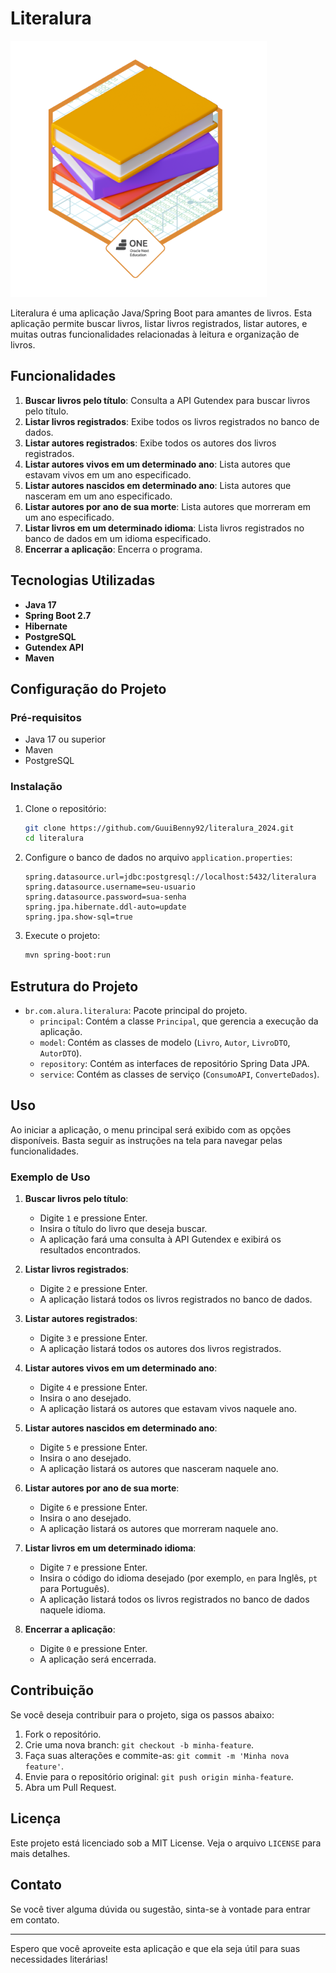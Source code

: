# Literalura
![Badge](https://github.com/vitor-fidelis/literalura/blob/main/imagens/badge%20literalura.png)


Literalura é uma aplicação Java/Spring Boot para amantes de livros. Esta aplicação permite buscar livros, listar livros registrados, listar autores, e muitas outras funcionalidades relacionadas à leitura e organização de livros.

## Funcionalidades

1. **Buscar livros pelo título**: Consulta a API Gutendex para buscar livros pelo título.
2. **Listar livros registrados**: Exibe todos os livros registrados no banco de dados.
3. **Listar autores registrados**: Exibe todos os autores dos livros registrados.
4. **Listar autores vivos em um determinado ano**: Lista autores que estavam vivos em um ano especificado.
5. **Listar autores nascidos em determinado ano**: Lista autores que nasceram em um ano especificado.
6. **Listar autores por ano de sua morte**: Lista autores que morreram em um ano especificado.
7. **Listar livros em um determinado idioma**: Lista livros registrados no banco de dados em um idioma especificado.
8. **Encerrar a aplicação**: Encerra o programa.

## Tecnologias Utilizadas

- **Java 17** 
- **Spring Boot 2.7**
- **Hibernate**
- **PostgreSQL**
- **Gutendex API**
- **Maven**

## Configuração do Projeto

### Pré-requisitos

- Java 17 ou superior
- Maven
- PostgreSQL

### Instalação

1. Clone o repositório:
   ```bash
   git clone https://github.com/GuuiBenny92/literalura_2024.git
   cd literalura
   ```

2. Configure o banco de dados no arquivo `application.properties`:
   ```properties
   spring.datasource.url=jdbc:postgresql://localhost:5432/literalura
   spring.datasource.username=seu-usuario
   spring.datasource.password=sua-senha
   spring.jpa.hibernate.ddl-auto=update
   spring.jpa.show-sql=true
   ```

3. Execute o projeto:
   ```bash
   mvn spring-boot:run
   ```

## Estrutura do Projeto

- `br.com.alura.literalura`: Pacote principal do projeto.
  - `principal`: Contém a classe `Principal`, que gerencia a execução da aplicação.
  - `model`: Contém as classes de modelo (`Livro`, `Autor`, `LivroDTO`, `AutorDTO`).
  - `repository`: Contém as interfaces de repositório Spring Data JPA.
  - `service`: Contém as classes de serviço (`ConsumoAPI`, `ConverteDados`).

## Uso

Ao iniciar a aplicação, o menu principal será exibido com as opções disponíveis. Basta seguir as instruções na tela para navegar pelas funcionalidades.

### Exemplo de Uso

1. **Buscar livros pelo título**:
   - Digite `1` e pressione Enter.
   - Insira o título do livro que deseja buscar.
   - A aplicação fará uma consulta à API Gutendex e exibirá os resultados encontrados.

2. **Listar livros registrados**:
   - Digite `2` e pressione Enter.
   - A aplicação listará todos os livros registrados no banco de dados.

3. **Listar autores registrados**:
   - Digite `3` e pressione Enter.
   - A aplicação listará todos os autores dos livros registrados.

4. **Listar autores vivos em um determinado ano**:
   - Digite `4` e pressione Enter.
   - Insira o ano desejado.
   - A aplicação listará os autores que estavam vivos naquele ano.

5. **Listar autores nascidos em determinado ano**:
   - Digite `5` e pressione Enter.
   - Insira o ano desejado.
   - A aplicação listará os autores que nasceram naquele ano.

6. **Listar autores por ano de sua morte**:
   - Digite `6` e pressione Enter.
   - Insira o ano desejado.
   - A aplicação listará os autores que morreram naquele ano.

7. **Listar livros em um determinado idioma**:
   - Digite `7` e pressione Enter.
   - Insira o código do idioma desejado (por exemplo, `en` para Inglês, `pt` para Português).
   - A aplicação listará todos os livros registrados no banco de dados naquele idioma.

8. **Encerrar a aplicação**:
   - Digite `0` e pressione Enter.
   - A aplicação será encerrada.

## Contribuição

Se você deseja contribuir para o projeto, siga os passos abaixo:

1. Fork o repositório.
2. Crie uma nova branch: `git checkout -b minha-feature`.
3. Faça suas alterações e commite-as: `git commit -m 'Minha nova feature'`.
4. Envie para o repositório original: `git push origin minha-feature`.
5. Abra um Pull Request.

## Licença

Este projeto está licenciado sob a MIT License. Veja o arquivo `LICENSE` para mais detalhes.

## Contato

Se você tiver alguma dúvida ou sugestão, sinta-se à vontade para entrar em contato.

---

Espero que você aproveite esta aplicação e que ela seja útil para suas necessidades literárias!
